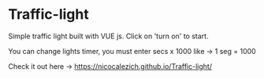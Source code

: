 # Traffic-light

Simple traffic light built with VUE js. Click on 'turn on' to start.

You can change lights timer, you must enter secs x 1000 like -> 1 seg = 1000

Check it out here -> https://nicocalezich.github.io/Traffic-light/
